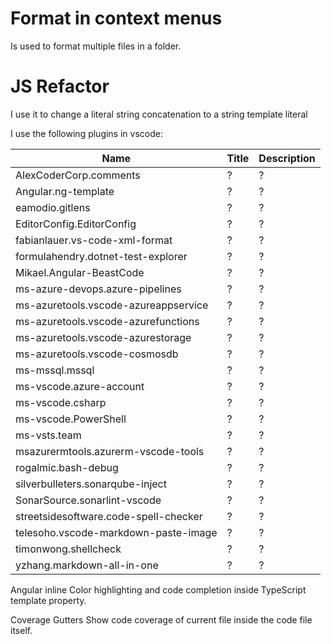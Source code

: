 # Format in context menus

Is used to format multiple files in a folder.

# JS Refactor

I use it to change a literal string concatenation to a string template literal

I use the following plugins in vscode:

| Name                                  | Title | Description |
| ------------------------------------- | ----- | ----------- |
| AlexCoderCorp.comments                | ?     | ?           |
| Angular.ng-template                   | ?     | ?           |
| eamodio.gitlens                       | ?     | ?           |
| EditorConfig.EditorConfig             | ?     | ?           |
| fabianlauer.vs-code-xml-format        | ?     | ?           |
| formulahendry.dotnet-test-explorer    | ?     | ?           |
| Mikael.Angular-BeastCode              | ?     | ?           |
| ms-azure-devops.azure-pipelines       | ?     | ?           |
| ms-azuretools.vscode-azureappservice  | ?     | ?           |
| ms-azuretools.vscode-azurefunctions   | ?     | ?           |
| ms-azuretools.vscode-azurestorage     | ?     | ?           |
| ms-azuretools.vscode-cosmosdb         | ?     | ?           |
| ms-mssql.mssql                        | ?     | ?           |
| ms-vscode.azure-account               | ?     | ?           |
| ms-vscode.csharp                      | ?     | ?           |
| ms-vscode.PowerShell                  | ?     | ?           |
| ms-vsts.team                          | ?     | ?           |
| msazurermtools.azurerm-vscode-tools   | ?     | ?           |
| rogalmic.bash-debug                   | ?     | ?           |
| silverbulleters.sonarqube-inject      | ?     | ?           |
| SonarSource.sonarlint-vscode          | ?     | ?           |
| streetsidesoftware.code-spell-checker | ?     | ?           |
| telesoho.vscode-markdown-paste-image  | ?     | ?           |
| timonwong.shellcheck                  | ?     | ?           |
| yzhang.markdown-all-in-one            | ?     | ?           |

Angular inline
Color highlighting and code completion inside TypeScript template property.

Coverage Gutters
Show code coverage of current file inside the code file itself.
